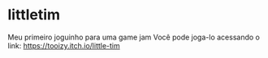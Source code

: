 # littletim
Meu primeiro joguinho para uma game jam
Você pode joga-lo acessando o link: https://tooizy.itch.io/little-tim
